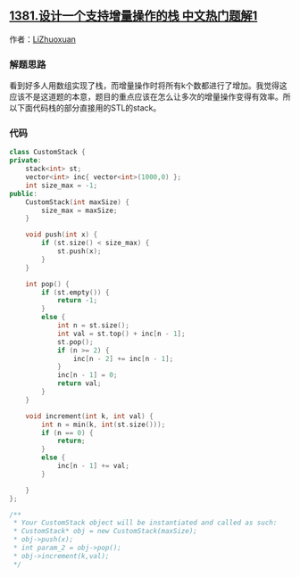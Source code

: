 ## [1381.设计一个支持增量操作的栈 中文热门题解1](https://leetcode.cn/problems/design-a-stack-with-increment-operation/solutions/100000/zeng-liang-cao-zuo-shi-zhi-xu-yao-ba-zeng-liang-cu)

作者：[LiZhuoxuan](https://leetcode.cn/u/LiZhuoxuan)
### 解题思路
看到好多人用数组实现了栈，而增量操作时将所有k个数都进行了增加。我觉得这应该不是这道题的本意，题目的重点应该在怎么让多次的增量操作变得有效率。所以下面代码栈的部分直接用的STL的stack。

### 代码

```cpp
class CustomStack {
private:
    stack<int> st;
    vector<int> inc{ vector<int>(1000,0) };
    int size_max = -1;
public:
    CustomStack(int maxSize) {
        size_max = maxSize;
    }

    void push(int x) {
        if (st.size() < size_max) {
            st.push(x);
        }
    }

    int pop() {
        if (st.empty()) {
            return -1;
        }
        else {
            int n = st.size();
            int val = st.top() + inc[n - 1];
            st.pop();
            if (n >= 2) {
                inc[n - 2] += inc[n - 1];
            }
            inc[n - 1] = 0;
            return val;
        }
    }

    void increment(int k, int val) {
        int n = min(k, int(st.size()));
        if (n == 0) {
            return;
        }
        else {
            inc[n - 1] += val;
        }

    }
};

/**
 * Your CustomStack object will be instantiated and called as such:
 * CustomStack* obj = new CustomStack(maxSize);
 * obj->push(x);
 * int param_2 = obj->pop();
 * obj->increment(k,val);
 */
```